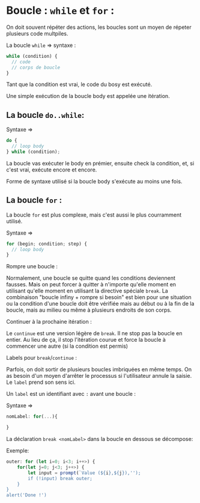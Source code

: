 # Boucle : `while` et `for` :

On doit souvent répéter des actions, les boucles sont un moyen de répeter plusieurs code multpiles.

La boucle `while` => syntaxe :

```javascript
while (condition) {
  // code
  // corps de boucle
}
```

Tant que la condition est vrai, le code du bosy est exécuté.

Une simple exécution de la boucle body est appelée une itération.

## La boucle `do..while`:

Syntaxe =>

```javascript
do {
  // loop body
} while (condition);
```

La boucle vas exécuter le body en prémier, ensuite check la condition, et, si c'est vrai, exécute encore et encore.

Forme de syntaxe utilisé si la boucle body s'exécute au moins une fois.

## La boucle `for` :

La boucle `for` est plus complexe, mais c'est aussi le plus courramment utilisé.

Syntaxe =>

```javascript
for (begin; condition; step) {
  // loop body
}
```

Rompre une boucle :

Normalement, une boucle se quitte quand les conditions deviennent fausses. Mais on peut forcer à quitter à n'importe qu'elle moment en utilisant qu'elle moment en utilisant la directive spéciale `break`. La combinaison "boucle infiny + rompre si besoin" est bien pour une situation ou la condition d'une boucle doit être vérifiée mais au début ou à la fin de la boucle, mais au milieu ou même à plusieurs endroits de son corps.

Continuer à la prochaine itération :

Le `continue` est une version légère de `break`. Il ne stop pas la boucle en entier. Au lieu de ça, il stop l'itération courue et force la boucle à commencer une autre (si la condition est permis)

Labels pour `break`/`continue` :

Parfois, on doit sortir de plusieurs boucles imbriquées en même temps. On as besoin d'un moyen d'arrêter le processus si l'utilisateur annule la saisie. Le `label` prend son sens ici.

Un `label` est un identifiant avec `:` avant une boucle :

Syntaxe =>

```javascript
nomLabel: for(...){

}
```

La déclaration `break <nomLabel>` dans la boucle en dessous se décompose:

Exemple:

```javascript
outer: for (let i=0; i<3; i++>) {
    for(let j=0; j<3; j++>) {
        let input = prompt(`Value (${i},${j}),'');
        if (!input) break outer;
    }
}
alert('Done !')
```

